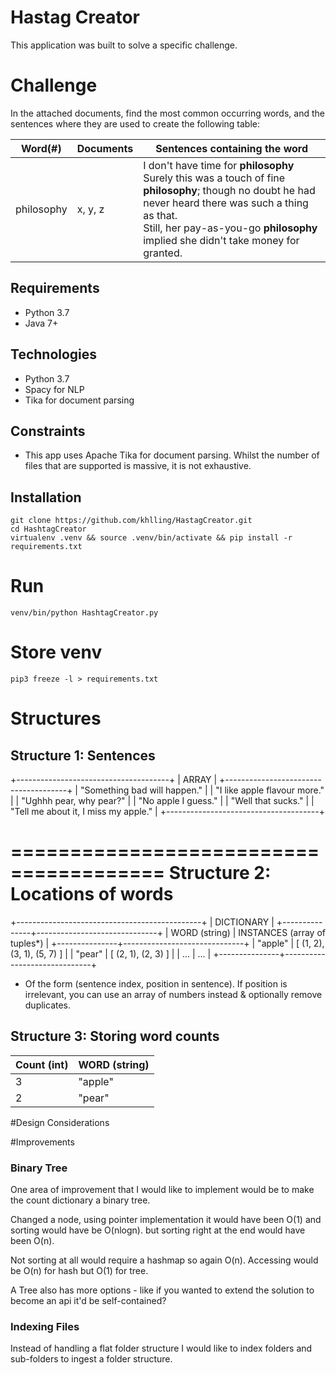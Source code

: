 # Hastag Creator

This application was built to solve a specific challenge.


# Challenge

In the attached documents, find the most common occurring words, and the sentences where they are used to create the following table:

| Word(#)         | Documents                   | Sentences containing the word              
| ------------- | ----------------------- | ----------------------- |
| philosophy    | x, y, z | I don't have time for **philosophy**<br>Surely this was a touch of fine **philosophy**; though no doubt he had never heard there was such a thing as that.<br>Still, her pay-as-you-go **philosophy** implied she didn't take money for granted. |


## Requirements
    
- Python 3.7
- Java 7+


## Technologies

 - Python 3.7
 - Spacy for NLP
 - Tika for document parsing
 
## Constraints

 - This app uses Apache Tika for document parsing. Whilst the number of files that are supported is massive, it is not exhaustive.

## Installation

    git clone https://github.com/khlling/HastagCreator.git
    cd HashtagCreator
    virtualenv .venv && source .venv/bin/activate && pip install -r requirements.txt

# Run

    venv/bin/python HashtagCreator.py
    
# Store venv

    pip3 freeze -l > requirements.txt 

# Structures

## Structure 1: Sentences


+--------------------------------------+
|                ARRAY                 |
+--------------------------------------+
| "Something bad will happen."         |
| "I like apple flavour more."         |
| "Ughhh pear, why pear?"              |
| "No apple I guess."                  |
| "Well that sucks."                   |
| "Tell me about it, I miss my apple." |
+--------------------------------------+


=======================================
Structure 2: Locations of words        
=======================================

+----------------------------------------------+
|                 DICTIONARY                   |
+---------------+------------------------------+
| WORD (string) | INSTANCES (array of tuples*) |
+---------------+------------------------------+
| "apple"       | [ (1, 2), (3, 1), (5, 7) ]   |
| "pear"        | [ (2, 1), (2, 3) ]           |
| ...           | ...                          |
+---------------+------------------------------+

* Of the form (sentence index, position in sentence). If position is irrelevant, you can use an array of numbers instead & optionally remove duplicates.


## Structure 3: Storing word counts

|Count (int)| WORD (string)  |
|---|---|
| 3 | "apple" |
| 2 | "pear" |

#Design Considerations

#Improvements
### Binary Tree
One area of improvement that I would like to implement would be to make the count dictionary a binary tree.

Changed a node, using pointer implementation it would have been O(1) and sorting would have be O(nlogn). but sorting right at the end would have been O(n).

Not sorting at all would require a hashmap so again O(n). Accessing would be O(n) for hash but O(1) for tree.

A Tree also has more options - like if you wanted to extend the solution to become an api it'd be self-contained?

### Indexing Files
Instead of handling a flat folder structure I would like to index folders and sub-folders to ingest a folder structure.